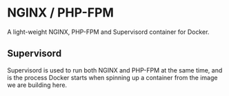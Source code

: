 # NGINX / PHP-FPM

A light-weight NGINX, PHP-FPM and Supervisord container for Docker.

## Supervisord

Supervisord is used to run both NGINX and PHP-FPM at the same time, and is the process Docker starts when spinning up a container from the image we are building here.
